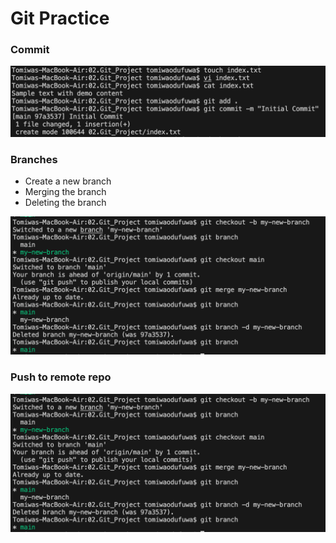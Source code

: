 # Git Practice

### Commit
![Alt text](images/git-1.png)

### Branches
- Create a new branch
- Merging the branch
- Deleting the branch

![Alt text](images/git-2.png)

### Push to remote repo
![Alt text](images/git-2.png)